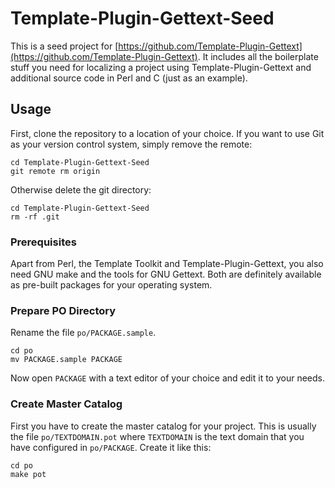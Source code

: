# Template-Plugin-Gettext-Seed

This is a seed project for [https://github.com/Template-Plugin-Gettext](https://github.com/Template-Plugin-Gettext).  It includes all the boilerplate stuff you need for localizing a project using Template-Plugin-Gettext and additional source code in Perl and C (just as an example).

## Usage

First, clone the repository to a location of your choice.  If you want to
use Git as your version control system, simply remove the remote:

```
cd Template-Plugin-Gettext-Seed
git remote rm origin
```

Otherwise delete the git directory:

```
cd Template-Plugin-Gettext-Seed
rm -rf .git
```

### Prerequisites

Apart from Perl, the Template Toolkit and Template-Plugin-Gettext, you also
need GNU make and the tools for GNU Gettext.  Both are definitely available
as pre-built packages for your operating system.

### Prepare PO Directory

Rename the file `po/PACKAGE.sample`.

```
cd po
mv PACKAGE.sample PACKAGE
```

Now open `PACKAGE` with a text editor of your choice and edit it to
your needs.

### Create Master Catalog

First you have to create the master catalog for your project.  This is
usually the file `po/TEXTDOMAIN.pot` where `TEXTDOMAIN` is the text domain
that you have configured in `po/PACKAGE`.  Create it like this:

```
cd po
make pot
```

